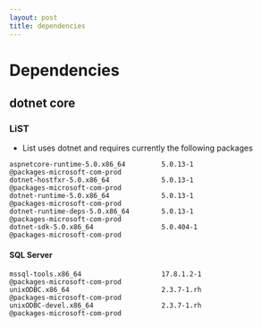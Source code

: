 ```yaml
---
layout: post
title: dependencies
---
```


# Dependencies

## dotnet core

### LiST

- List uses dotnet and requires currently the following packages

```plaintext
aspnetcore-runtime-5.0.x86_64         5.0.13-1                       @packages-microsoft-com-prod
dotnet-hostfxr-5.0.x86_64             5.0.13-1                       @packages-microsoft-com-prod
dotnet-runtime-5.0.x86_64             5.0.13-1                       @packages-microsoft-com-prod
dotnet-runtime-deps-5.0.x86_64        5.0.13-1                       @packages-microsoft-com-prod
dotnet-sdk-5.0.x86_64                 5.0.404-1                      @packages-microsoft-com-prod
```

#### <span dir="">SQL Server</span>

```plaintext
mssql-tools.x86_64                    17.8.1.2-1                     @packages-microsoft-com-prod
unixODBC.x86_64                       2.3.7-1.rh                     @packages-microsoft-com-prod
unixODBC-devel.x86_64                 2.3.7-1.rh                     @packages-microsoft-com-prod
```





